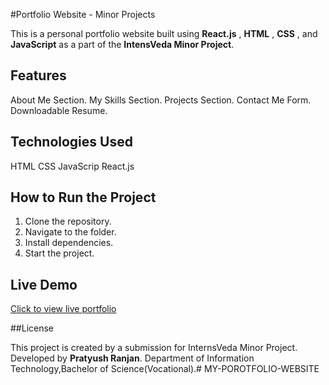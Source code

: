 #Portfolio Website - Minor Projects

This is a personal portfolio website built using **React.js** , **HTML** , **CSS** , and **JavaScript**  as a part of the **IntensVeda Minor Project**.

## Features

About Me Section.
My Skills Section.
Projects Section.
Contact Me Form.
Downloadable Resume.


## Technologies Used

HTML
CSS
JavaScrip
React.js

## How to Run the Project
 
1) Clone the repository.
2) Navigate to the folder.
3) Install dependencies.
4) Start the project.
   
## Live Demo

[Click to view live portfolio](https://your-portfolio.link.netlify.app)

##License

This project is created by a submission for InternsVeda Minor Project.
Developed by **Pratyush Ranjan**. Department of Information Technology,Bachelor of Science(Vocational).# MY-POROTFOLIO-WEBSITE
